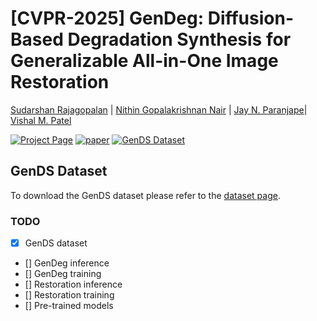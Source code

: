 # [CVPR-2025] GenDeg: Diffusion-Based Degradation Synthesis for Generalizable All-in-One Image Restoration
[Sudarshan Rajagopalan](https://sudraj2002.github.io/) | [Nithin Gopalakrishnan Nair](http://nithin-gk.github.io/) | [Jay N. Paranjape](https://jayparanjape.github.io/website/)| [Vishal M. Patel](https://scholar.google.com/citations?user=AkEXTbIAAAAJ&hl=en)

[![Project Page](https://img.shields.io/badge/Project-Page-blue)](https://sudraj2002.github.io/gendegpage/) [![paper](https://img.shields.io/badge/arXiv-Paper-<COLOR>.svg)](https://arxiv.org/abs/2411.17687) [![GenDS Dataset](https://img.shields.io/badge/HuggingFace-Data-orange?logo=huggingface)](https://huggingface.co/Sudarshan2002/GenDS)

## GenDS Dataset
To download the GenDS dataset please refer to the [dataset page](https://huggingface.co/Sudarshan2002/GenDS).

### TODO
- [x] GenDS dataset
- [] GenDeg inference
- [] GenDeg training
- [] Restoration inference
- [] Restoration training
- [] Pre-trained models

